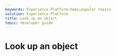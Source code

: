 ```yaml
---
keywords: Experience Platform;home;popular topics
solution: Experience Platform
title: Look up an object
topic: developer guide
---
```


# Look up an object

